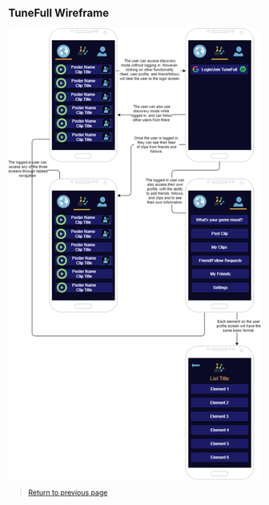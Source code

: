 ## TuneFull Wireframe

[![TuneFull Wireframe](img/wireframe.png)](pdf/wireframe.pdf "Click for Wireframe PDF")


> [Return to previous page](index.md#wireframe)